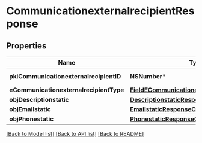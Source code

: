 # CommunicationexternalrecipientResponse

## Properties
Name | Type | Description | Notes
------------ | ------------- | ------------- | -------------
**pkiCommunicationexternalrecipientID** | **NSNumber*** | The unique ID of the Communicationexternalrecipient | 
**eCommunicationexternalrecipientType** | [**FieldECommunicationexternalrecipientType***](FieldECommunicationexternalrecipientType.md) |  | 
**objDescriptionstatic** | [**DescriptionstaticResponseCompound***](DescriptionstaticResponseCompound.md) |  | 
**objEmailstatic** | [**EmailstaticResponseCompound***](EmailstaticResponseCompound.md) |  | [optional] 
**objPhonestatic** | [**PhonestaticResponseCompound***](PhonestaticResponseCompound.md) |  | [optional] 

[[Back to Model list]](../README.md#documentation-for-models) [[Back to API list]](../README.md#documentation-for-api-endpoints) [[Back to README]](../README.md)



